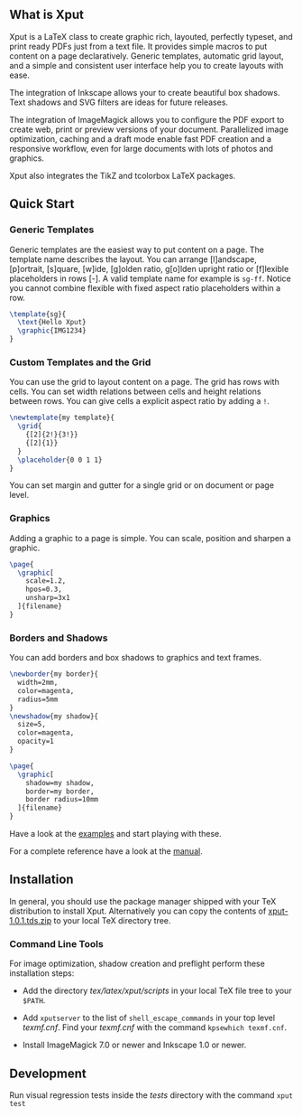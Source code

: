 ## What is Xput

Xput is a LaTeX class to create graphic rich, layouted, perfectly typeset, and print ready PDFs just from a text file. It provides simple macros to put content on a page declaratively. Generic templates, automatic grid layout, and a simple and consistent user interface help you to create layouts with ease.

The integration of Inkscape allows your to create beautiful box shadows. Text shadows and SVG filters are ideas for future releases.

The integration of ImageMagick allows you to configure the PDF export to create web, print or preview versions of your document. Parallelized image optimization, caching and a draft mode enable fast PDF creation and a responsive workflow, even for large documents with lots of photos and graphics.

Xput also integrates the TikZ and tcolorbox LaTeX packages.

## Quick Start

### Generic Templates

Generic templates are the easiest way to put content on a page. The template name describes the layout. You can arrange [l]andscape, [p]ortrait, [s]quare, [w]ide, [g]olden ratio, g[o]lden upright ratio or [f]lexible placeholders in rows [-]. A valid template name for example is `sg-ff`. Notice you cannot combine flexible with fixed aspect ratio placeholders within a row.

```latex
\template{sg}{
  \text{Hello Xput}
  \graphic{IMG1234}
}
```

### Custom Templates and the Grid

You can use the grid to layout content on a page. The grid has rows with cells. You can set width relations between cells and height relations between rows. You can give cells a explicit aspect ratio by adding a `!`.

```latex
\newtemplate{my template}{
  \grid{
    {[2]{2!}{3!}}
    {[2]{1}}
  }
  \placeholder{0 0 1 1}
}
```

You can set margin and gutter for a single grid or on document or page level.

### Graphics

Adding a graphic to a page is simple. You can scale, position and sharpen a graphic.

```latex
\page{
  \graphic[
    scale=1.2,
    hpos=0.3,
    unsharp=3x1
  ]{filename}
}
```

### Borders and Shadows

You can add borders and box shadows to graphics and text frames.

```latex
\newborder{my border}{
  width=2mm,
  color=magenta,
  radius=5mm
}
\newshadow{my shadow}{
  size=5,
  color=magenta,
  opacity=1
}

\page{
  \graphic[
    shadow=my shadow,
    border=my border,
    border radius=10mm
  ]{filename}
}
```

Have a look at the [examples](https://github.com/friedemannbartels/xput/tree/main/doc) and start playing with these.

For a complete reference have a look at the [manual](https://github.com/friedemannbartels/xput/raw/main/doc/xputmanual.pdf).

## Installation

In general, you should use the package manager shipped with your TeX distribution to install Xput. Alternatively you can copy the contents of [xput-1.0.1.tds.zip](https://github.com/friedemannbartels/xput/releases/download/1.0.1/xput-1.0.1.tds.zip) to your local TeX directory tree.

### Command Line Tools

For image optimization, shadow creation and preflight perform these installation steps:

- Add the directory _tex/latex/xput/scripts_ in your local TeX file tree to your `$PATH`.

- Add `xputserver` to the list of `shell_escape_commands` in your top level _texmf.cnf_.  Find your _texmf.cnf_ with the command `kpsewhich texmf.cnf`.

- Install ImageMagick 7.0 or newer and Inkscape 1.0 or newer.

## Development

Run visual regression tests inside the _tests_ directory with the command `xput test`
